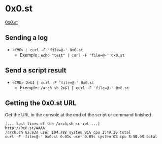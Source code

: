 # 0x0.st
[0x0.st](https://0x0.st)
## Sending a log
- `<CMD> | curl -F 'file=@-' 0x0.st`
  - Exemple : `echo "test" | curl -F 'file=@-' 0x0.st`
## Send a script result
- `<CMD> 2>&1 | curl -F 'file=@-' 0x0.st`
  - Exemple : `/arch.sh 2>&1 | curl -F 'file=@-' 0x0.st`
## Getting the 0x0.st URL
Get the URL in the console at the end of the script or command finished
```
[... last lines of the /arch.sh script ...]
http://0x0.st/AAAA
/arch.sh 82.63s user 104.78s system 81% cpu 3:49.30 total
curl -F -file=@-' 0x0.st 0.01s user 0.05s system 0% cpu 3:50.08 total
```
